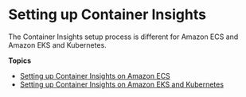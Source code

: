 # Setting up Container Insights<a name="deploy-container-insights"></a>

The Container Insights setup process is different for Amazon ECS and Amazon EKS and Kubernetes\. 

**Topics**
+ [Setting up Container Insights on Amazon ECS](deploy-container-insights-ECS.md)
+ [Setting up Container Insights on Amazon EKS and Kubernetes](deploy-container-insights-EKS.md)